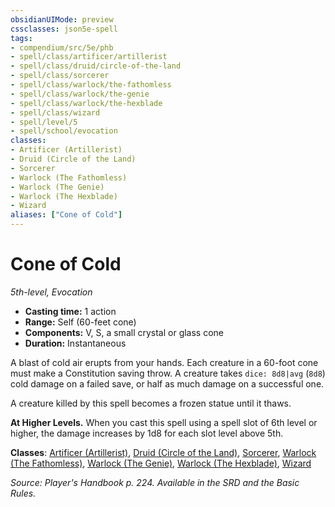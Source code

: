 ```yaml
---
obsidianUIMode: preview
cssclasses: json5e-spell
tags:
- compendium/src/5e/phb
- spell/class/artificer/artillerist
- spell/class/druid/circle-of-the-land
- spell/class/sorcerer
- spell/class/warlock/the-fathomless
- spell/class/warlock/the-genie
- spell/class/warlock/the-hexblade
- spell/class/wizard
- spell/level/5
- spell/school/evocation
classes:
- Artificer (Artillerist)
- Druid (Circle of the Land)
- Sorcerer
- Warlock (The Fathomless)
- Warlock (The Genie)
- Warlock (The Hexblade)
- Wizard
aliases: ["Cone of Cold"]
---
```

# Cone of Cold
*5th-level, Evocation*  

- **Casting time:** 1 action
- **Range:** Self (60-feet cone)
- **Components:** V, S, a small crystal or glass cone
- **Duration:** Instantaneous

A blast of cold air erupts from your hands. Each creature in a 60-foot cone must make a Constitution saving throw. A creature takes `dice: 8d8|avg` (`8d8`) cold damage on a failed save, or half as much damage on a successful one.

A creature killed by this spell becomes a frozen statue until it thaws.

**At Higher Levels.** When you cast this spell using a spell slot of 6th level or higher, the damage increases by 1d8 for each slot level above 5th.

**Classes**: [Artificer (Artillerist)](4-Resources/Compendium/classes/artificer-artillerist-tce.md), [Druid (Circle of the Land)](4-Resources/Compendium/classes/druid-circle-of-the-land.md), [Sorcerer](4-Resources/Compendium/classes/sorcerer.md), [Warlock (The Fathomless)](4-Resources/Compendium/classes/warlock-the-fathomless-tce.md), [Warlock (The Genie)](4-Resources/Compendium/classes/warlock-the-genie-tce.md), [Warlock (The Hexblade)](4-Resources/Compendium/classes/warlock-the-hexblade-xge.md), [Wizard](4-Resources/Compendium/classes/wizard.md)

*Source: Player's Handbook p. 224. Available in the SRD and the Basic Rules.*